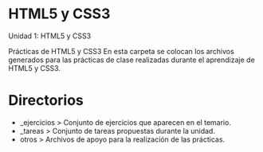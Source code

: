 # HTML5 y CSS3
Unidad 1: HTML5 y CSS3

Prácticas de HTML5 y CSS3
En esta carpeta se colocan los archivos generados para las prácticas de clase realizadas durante el aprendizaje de HTML5 y CSS3.

# Directorios

- _ejercicios > Conjunto de ejercicios que aparecen en el temario.
- _tareas > Conjunto de tareas propuestas durante la unidad.
- otros > Archivos de apoyo para la realización de las prácticas.